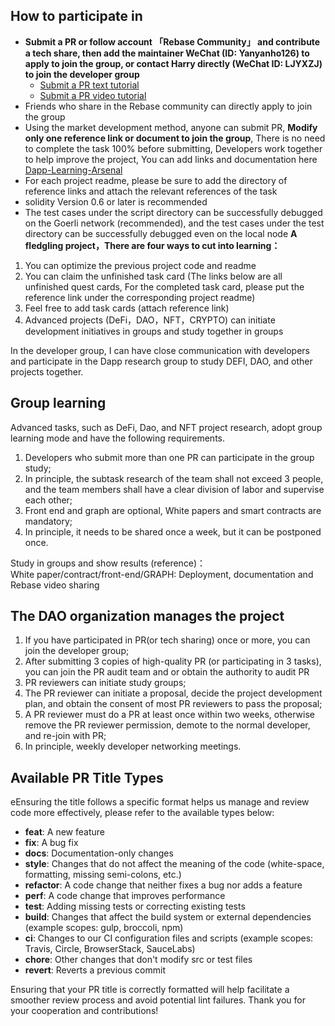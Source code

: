 ## How to participate in

- **Submit a PR or follow account 「Rebase Community」 and contribute a tech share, then add the maintainer WeChat (ID: Yanyanho126) to apply to join the group, or contact Harry directly (WeChat ID: LJYXZJ) to join the developer group**
  - [Submit a PR text tutorial](https://github.com/BNineCoding/Dapp-Learning/blob/main/docs/Create_DApp-Learning_PR_Tutorial-en.md)
  - [Submit a PR video tutorial](https://www.bilibili.com/video/BV1Bq4y1r7dx?spm_id_from=333.999.0.0)
- Friends who share in the Rebase community can directly apply to join the group
- Using the market development method, anyone can submit PR, **Modify only one reference link or document to join the group**, There is no need to complete the task 100% before submitting, Developers work together to help improve the project, You can add links and documentation here [Dapp-Learning-Arsenal](https://github.com/Dapp-Learning-DAO/Dapp-Learning-Arsenal)
- For each project readme, please be sure to add the directory of reference links and attach the relevant references of the task
- solidity Version 0.6 or later is recommended
- The test cases under the script directory can be successfully debugged on the Goerli network (recommended), and the test cases under the test directory can be successfully debugged even on the local node
  **A fledgling project，There are four ways to cut into learning：**

1. You can optimize the previous project code and readme
2. You can claim the unfinished task card (The links below are all unfinished quest cards, For the completed task card, please put the reference link under the corresponding project readme)
3. Feel free to add task cards (attach reference link)
4. Advanced projects (DeFi，DAO，NFT，CRYPTO) can initiate development initiatives in groups and study together in groups

In the developer group, I can have close communication with developers and participate in the Dapp research group to study DEFI, DAO, and other projects together.

## Group learning

Advanced tasks, such as DeFi, Dao, and NFT project research, adopt group learning mode and have the following requirements.

1.  Developers who submit more than one PR can participate in the group study;
2.  In principle, the subtask research of the team shall not exceed 3 people, and the team members shall have a clear division of labor and supervise each other;
3.  Front end and graph are optional, White papers and smart contracts are mandatory;
4.  In principle, it needs to be shared once a week, but it can be postponed once.

Study in groups and show results (reference)：  
 White paper/contract/front-end/GRAPH: Deployment, documentation and Rebase video sharing

## The DAO organization manages the project

1. If you have participated in PR(or tech sharing) once or more, you can join the developer group;
2. After submitting 3 copies of high-quality PR (or participating in 3 tasks), you can join the PR audit team and or obtain the authority to audit PR
3. PR reviewers can initiate study groups;
4. The PR reviewer can initiate a proposal, decide the project development plan, and obtain the consent of most PR reviewers to pass the proposal;
5. A PR reviewer must do a PR at least once within two weeks, otherwise remove the PR reviewer permission, demote to the normal developer, and re-join with PR;
6. In principle, weekly developer networking meetings.

## Available PR Title Types

eEnsuring the title follows a specific format helps us manage and review code more effectively, please refer to the available types below:

- **feat**: A new feature
- **fix**: A bug fix
- **docs**: Documentation-only changes
- **style**: Changes that do not affect the meaning of the code (white-space, formatting, missing semi-colons, etc.)
- **refactor**: A code change that neither fixes a bug nor adds a feature
- **perf**: A code change that improves performance
- **test**: Adding missing tests or correcting existing tests
- **build**: Changes that affect the build system or external dependencies (example scopes: gulp, broccoli, npm)
- **ci**: Changes to our CI configuration files and scripts (example scopes: Travis, Circle, BrowserStack, SauceLabs)
- **chore**: Other changes that don't modify src or test files
- **revert**: Reverts a previous commit

Ensuring that your PR title is correctly formatted will help facilitate a smoother review process and avoid potential lint failures. Thank you for your cooperation and contributions!
